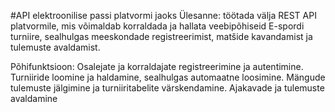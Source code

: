 #API elektroonilise passi platvormi jaoks
Ülesanne: töötada välja REST API platvormile, mis võimaldab korraldada ja hallata veebipõhiseid E-spordi turniire, sealhulgas meeskondade registreerimist, matšide kavandamist ja tulemuste avaldamist.

Põhifunktsioon:
Osalejate ja korraldajate registreerimine ja autentimine.
Turniiride loomine ja haldamine, sealhulgas automaatne loosimine.
Mängude tulemuste jälgimine ja turniiritabelite värskendamine.
Ajakavade ja tulemuste avaldamine
